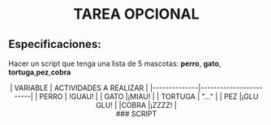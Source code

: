 # <div align="center"> TAREA OPCIONAL </div>

## Especificaciones:
Hacer un script que tenga una lista de 5 mascotas: **perro**, **gato**, **tortuga**,**pez**,**cobra** 
<div align="center">
| VARIABLE     | ACTIVIDADES A REALIZAR |
|--------------|------------------------|
| PERRO        | !GUAU!                 |
| GATO         |¡MIAU!                  |
| TORTUGA      | "..."                  |
| PEZ          |¡GLU GLU!               |
|COBRA         |¡ZZZZ!                  |
</div>
<div align="center">
### SCRIPT
</div>
